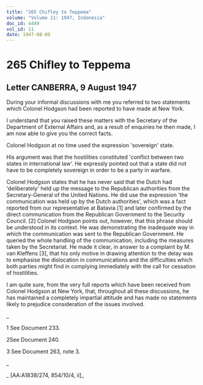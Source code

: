 ```yaml
---
title: "265 Chifley to Teppema"
volume: "Volume 11: 1947, Indonesia"
doc_id: 4449
vol_id: 11
date: 1947-08-09
---
```


# 265 Chifley to Teppema

## Letter CANBERRA, 9 August 1947

During your informal discussions with me you referred to two statements which Colonel Hodgson had been reported to have made at New York.

I understand that you raised these matters with the Secretary of the Department of External Affairs and, as a result of enquiries he then made, I am now able to give you the correct facts.

Colonel Hodgson at no time used the expression 'sovereign' state.

His argument was that the hostilities constituted 'conflict between two states in international law'. He expressly pointed out that a state did not have to be completely sovereign in order to be a party in warfare.

Colonel Hodgson states that he has never said that the Dutch had 'deliberately' held up the message to the Republican authorities from the Secretary-General of the United Nations. He did use the expression 'the communication was held up by the Dutch authorities', which was a fact reported from our representative at Batavia [1] and later confirmed by the direct communication from the Republican Government to the Security Council. [2] Colonel Hodgson points out, however, that this phrase should be understood in its context. He was demonstrating the inadequate way in which the communication was sent to the Republican Government. He queried the whole handling of the communication, including the measures taken by the Secretariat. He made it clear, in answer to a complaint by M. van Kleffens [3], that his only motive in drawing attention to the delay was to emphasise the dislocation in communications and the difficulties which both parties might find in complying immediately with the call for cessation of hostilities.

I am quite sure, from the very full reports which have been received from Colonel Hodgson at New York, that, throughout all these discussions, he has maintained a completely impartial attitude and has made no statements likely to prejudice consideration of the issues involved.

_

1 See Document 233.

2See Document 240.

3 See Document 263, note 3.

_

_ [AA:A1838/274, 854/10/4, ii]_
